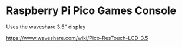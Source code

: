 # Raspberry Pi Pico Games Console
Uses the waveshare 3.5" display

https://www.waveshare.com/wiki/Pico-ResTouch-LCD-3.5
